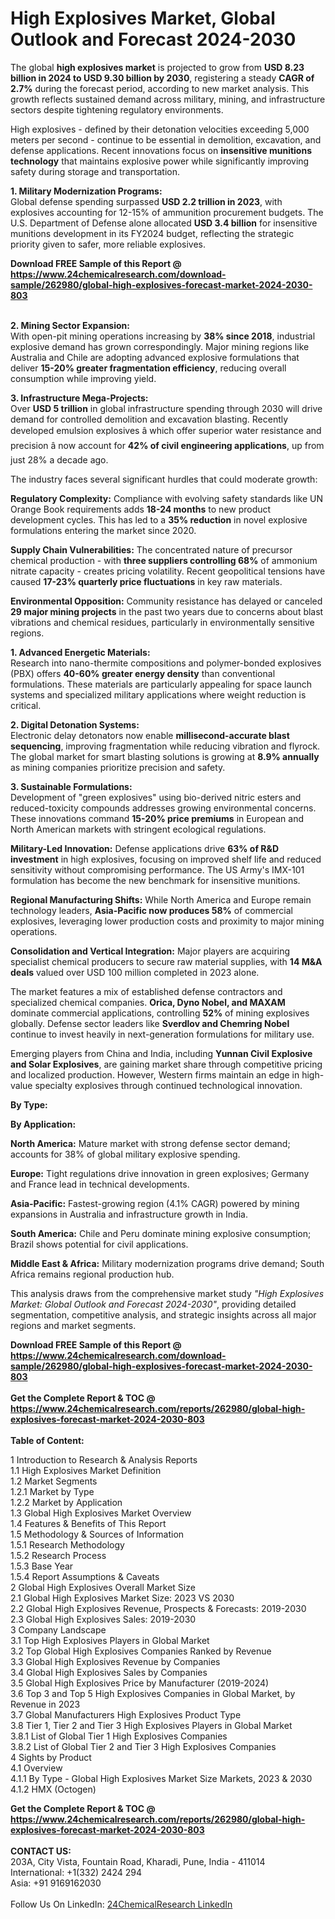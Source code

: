 <h1>High Explosives Market, Global Outlook and Forecast 2024-2030</h1><p>The global <strong>high explosives market</strong> is projected to grow from <strong>USD 8.23 billion in 2024 to USD 9.30 billion by 2030</strong>, registering a steady <strong>CAGR of 2.7%</strong> during the forecast period, according to new market analysis. This growth reflects sustained demand across military, mining, and infrastructure sectors despite tightening regulatory environments.</p><p>High explosives - defined by their detonation velocities exceeding 5,000 meters per second - continue to be essential in demolition, excavation, and defense applications. Recent innovations focus on <strong>insensitive munitions technology</strong> that maintains explosive power while significantly improving safety during storage and transportation.</p><p><strong>1. Military Modernization Programs:</strong><br>
Global defense spending surpassed <strong>USD 2.2 trillion in 2023</strong>, with explosives accounting for 12-15% of ammunition procurement budgets. The U.S. Department of Defense alone allocated <strong>USD 3.4 billion</strong> for insensitive munitions development in its FY2024 budget, reflecting the strategic priority given to safer, more reliable explosives.</p><div><b>Download FREE Sample of this Report @ 
            <a href="https://www.24chemicalresearch.com/download-sample/262980/global-high-explosives-forecast-market-2024-2030-803">
            https://www.24chemicalresearch.com/download-sample/262980/global-high-explosives-forecast-market-2024-2030-803</a></b></div><br><p><strong>2. Mining Sector Expansion:</strong><br>
With open-pit mining operations increasing by <strong>38% since 2018</strong>, industrial explosive demand has grown correspondingly. Major mining regions like Australia and Chile are adopting advanced explosive formulations that deliver <strong>15-20% greater fragmentation efficiency</strong>, reducing overall consumption while improving yield.</p><p><strong>3. Infrastructure Mega-Projects:</strong><br>
Over <strong>USD 5 trillion</strong> in global infrastructure spending through 2030 will drive demand for controlled demolition and excavation blasting. Recently developed emulsion explosives â which offer superior water resistance and precision â now account for <strong>42% of civil engineering applications</strong>, up from just 28% a decade ago.</p><p>The industry faces several significant hurdles that could moderate growth:</p><p><strong>Regulatory Complexity:</strong> Compliance with evolving safety standards like UN Orange Book requirements adds <strong>18-24 months</strong> to new product development cycles. This has led to a <strong>35% reduction</strong> in novel explosive formulations entering the market since 2020.</p><p><strong>Supply Chain Vulnerabilities:</strong> The concentrated nature of precursor chemical production - with <strong>three suppliers controlling 68%</strong> of ammonium nitrate capacity - creates pricing volatility. Recent geopolitical tensions have caused <strong>17-23% quarterly price fluctuations</strong> in key raw materials.</p><p><strong>Environmental Opposition:</strong> Community resistance has delayed or canceled <strong>29 major mining projects</strong> in the past two years due to concerns about blast vibrations and chemical residues, particularly in environmentally sensitive regions.</p><p><strong>1. Advanced Energetic Materials:</strong><br>
Research into nano-thermite compositions and polymer-bonded explosives (PBX) offers <strong>40-60% greater energy density</strong> than conventional formulations. These materials are particularly appealing for space launch systems and specialized military applications where weight reduction is critical.</p><p><strong>2. Digital Detonation Systems:</strong><br>
Electronic delay detonators now enable <strong>millisecond-accurate blast sequencing</strong>, improving fragmentation while reducing vibration and flyrock. The global market for smart blasting solutions is growing at <strong>8.9% annually</strong> as mining companies prioritize precision and safety.</p><p><strong>3. Sustainable Formulations:</strong><br>
Development of "green explosives" using bio-derived nitric esters and reduced-toxicity compounds addresses growing environmental concerns. These innovations command <strong>15-20% price premiums</strong> in European and North American markets with stringent ecological regulations.</p><p><strong>Military-Led Innovation:</strong> Defense applications drive <strong>63% of R&amp;D investment</strong> in high explosives, focusing on improved shelf life and reduced sensitivity without compromising performance. The US Army's IMX-101 formulation has become the new benchmark for insensitive munitions.</p><p><strong>Regional Manufacturing Shifts:</strong> While North America and Europe remain technology leaders, <strong>Asia-Pacific now produces 58%</strong> of commercial explosives, leveraging lower production costs and proximity to major mining operations.</p><p><strong>Consolidation and Vertical Integration:</strong> Major players are acquiring specialist chemical producers to secure raw material supplies, with <strong>14 M&amp;A deals</strong> valued over USD 100 million completed in 2023 alone.</p><p>The market features a mix of established defense contractors and specialized chemical companies. <strong>Orica, Dyno Nobel, and MAXAM</strong> dominate commercial applications, controlling <strong>52%</strong> of mining explosives globally. Defense sector leaders like <strong>Sverdlov and Chemring Nobel</strong> continue to invest heavily in next-generation formulations for military use.</p><p>Emerging players from China and India, including <strong>Yunnan Civil Explosive and Solar Explosives</strong>, are gaining market share through competitive pricing and localized production. However, Western firms maintain an edge in high-value specialty explosives through continued technological innovation.</p><p><strong>By Type:</strong></p><p><strong>By Application:</strong></p><p><strong>North America:</strong> Mature market with strong defense sector demand; accounts for 38% of global military explosive spending.</p><p><strong>Europe:</strong> Tight regulations drive innovation in green explosives; Germany and France lead in technical developments.</p><p><strong>Asia-Pacific:</strong> Fastest-growing region (4.1% CAGR) powered by mining expansions in Australia and infrastructure growth in India.</p><p><strong>South America:</strong> Chile and Peru dominate mining explosive consumption; Brazil shows potential for civil applications.</p><p><strong>Middle East &amp; Africa:</strong> Military modernization programs drive demand; South Africa remains regional production hub.</p><p>This analysis draws from the comprehensive market study <em>"High Explosives Market: Global Outlook and Forecast 2024-2030"</em>, providing detailed segmentation, competitive analysis, and strategic insights across all major regions and market segments.</p><div><b>Download FREE Sample of this Report @ 
            <a href="https://www.24chemicalresearch.com/download-sample/262980/global-high-explosives-forecast-market-2024-2030-803">
            https://www.24chemicalresearch.com/download-sample/262980/global-high-explosives-forecast-market-2024-2030-803</a></b></div><br><div><b>Get the Complete Report & TOC @ 
            <a href="https://www.24chemicalresearch.com/reports/262980/global-high-explosives-forecast-market-2024-2030-803">
            https://www.24chemicalresearch.com/reports/262980/global-high-explosives-forecast-market-2024-2030-803</a></b></div><br>
            <b>Table of Content:</b><p>1 Introduction to Research & Analysis Reports<br />
    1.1 High Explosives Market Definition<br />
    1.2 Market Segments<br />
        1.2.1 Market by Type<br />
        1.2.2 Market by Application<br />
    1.3 Global High Explosives Market Overview<br />
    1.4 Features & Benefits of This Report<br />
    1.5 Methodology & Sources of Information<br />
        1.5.1 Research Methodology<br />
        1.5.2 Research Process<br />
        1.5.3 Base Year<br />
        1.5.4 Report Assumptions & Caveats<br />
2 Global High Explosives Overall Market Size<br />
    2.1 Global High Explosives Market Size: 2023 VS 2030<br />
    2.2 Global High Explosives Revenue, Prospects & Forecasts: 2019-2030<br />
    2.3 Global High Explosives Sales: 2019-2030<br />
3 Company Landscape<br />
    3.1 Top High Explosives Players in Global Market<br />
    3.2 Top Global High Explosives Companies Ranked by Revenue<br />
    3.3 Global High Explosives Revenue by Companies<br />
    3.4 Global High Explosives Sales by Companies<br />
    3.5 Global High Explosives Price by Manufacturer (2019-2024)<br />
    3.6 Top 3 and Top 5 High Explosives Companies in Global Market, by Revenue in 2023<br />
    3.7 Global Manufacturers High Explosives Product Type<br />
    3.8 Tier 1, Tier 2 and Tier 3 High Explosives Players in Global Market<br />
        3.8.1 List of Global Tier 1 High Explosives Companies<br />
        3.8.2 List of Global Tier 2 and Tier 3 High Explosives Companies<br />
4 Sights by Product<br />
    4.1 Overview<br />
        4.1.1 By Type - Global High Explosives Market Size Markets, 2023 & 2030<br />
        4.1.2 HMX (Octogen)</p><div><b>Get the Complete Report & TOC @ 
            <a href="https://www.24chemicalresearch.com/reports/262980/global-high-explosives-forecast-market-2024-2030-803">
            https://www.24chemicalresearch.com/reports/262980/global-high-explosives-forecast-market-2024-2030-803</a></b></div><br><b>CONTACT US:</b><br>
            203A, City Vista, Fountain Road, Kharadi, Pune, India - 411014<br>
            International: +1(332) 2424 294<br>
            Asia: +91 9169162030 <br><br>
            Follow Us On LinkedIn: <a href="https://www.linkedin.com/company/24chemicalresearch/">24ChemicalResearch LinkedIn</a>